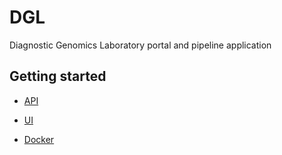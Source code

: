 # DGL
Diagnostic Genomics Laboratory portal and pipeline application

## Getting started
- [API](api/README.md)
- [UI](ui/README.md)

- [Docker](README-docker.md)